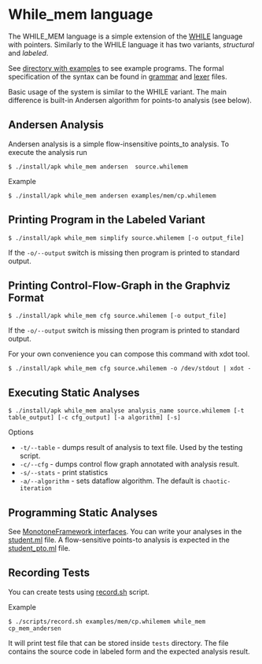 While_mem language
==================

The WHILE_MEM language is a simple extension of the [WHILE](while.md)
language with pointers. Similarly to the WHILE language it has two
variants, *structural* and *labeled*.

See [directory with examples](../examples/mem) to see example
programs. The formal specification of the syntax can be found in
[grammar](../source/while_mem/parser.mly) and
[lexer](../source/while_mem/lexer.mll) files.

Basic usage of the system is similar to the WHILE variant. The main
difference is built-in Andersen algorithm for points-to analysis (see
below).


Andersen Analysis
-----------------

Andersen analysis is a simple flow-insensitive points_to analysis. To
execute the analysis run

```
$ ./install/apk while_mem andersen  source.whilemem
```
Example

```
$ ./install/apk while_mem andersen examples/mem/cp.whilemem
```

Printing Program in the Labeled Variant
---------------------------------------

```
$ ./install/apk while_mem simplify source.whilemem [-o output_file]
```

If the `-o/--output` switch is missing then program is printed to standard output.

Printing Control-Flow-Graph in the Graphviz Format
--------------------------------------------------

```
$ ./install/apk while_mem cfg source.whilemem [-o output_file]
```

If the `-o/--output` switch is missing then program is printed to standard output.

For your own convenience you can compose this command with xdot tool.

```
$ ./install/apk while_mem cfg source.whilemem -o /dev/stdout | xdot -
```

Executing Static Analyses
---------------------------

```
$ ./install/apk while_mem analyse analysis_name source.whilemem [-t table_output] [-c cfg_output] [-a algorithm] [-s]
```

Options

* `-t/--table` - dumps result of analysis to text file. Used by the testing script.
* `-c/--cfg` - dumps control flow graph annotated with analysis result. 
* `-s/--stats` - print statistics
* `-a/--algorithm` - sets dataflow algorithm. The default is `chaotic-iteration`


Programming Static Analyses
----------------------------

See [MonotoneFramework interfaces](../source/while_mem/analysis.ml).
You can
write your analyses in the [student.ml](../source/solutions/student.ml) file. A flow-sensitive points-to
analysis is expected in the
[student_pto.ml](../source/solutions/student_pto.ml) file.

Recording Tests
--------------

You can create tests using [record.sh](../scripts/record.sh) script. 

Example

```
$ ./scripts/record.sh examples/mem/cp.whilemem while_mem cp_mem_andersen
```

It will print test file that can be stored inside `tests`
directory. The file contains the source code in labeled form and the
expected analysis result.

